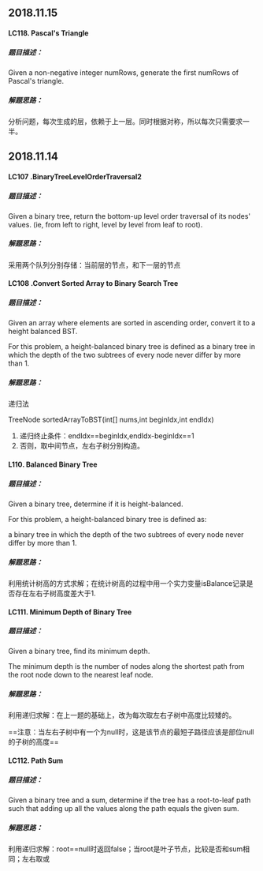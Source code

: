## 2018.11.15
#### LC118. Pascal's Triangle
##### 题目描述：
Given a non-negative integer numRows, generate the first numRows of Pascal's triangle.
##### 解题思路：
分析问题，每次生成的层，依赖于上一层。同时根据对称，所以每次只需要求一半。

## 2018.11.14
#### LC107 .BinaryTreeLevelOrderTraversal2
##### 题目描述：
Given a binary tree, return the bottom-up level order traversal of its nodes' values. (ie, from left to right, level by level from leaf to root).
##### 解题思路：
采用两个队列分别存储：当前层的节点，和下一层的节点

#### LC108 .Convert Sorted Array to Binary Search Tree
##### 题目描述：
Given an array where elements are sorted in ascending order, convert it to a height balanced BST.

For this problem, a height-balanced binary tree is defined as a binary tree in which the depth of the two subtrees of every node never differ by more than 1.
##### 解题思路：
递归法

TreeNode sortedArrayToBST(int[] nums,int beginIdx,int endIdx)
1. 递归终止条件：endIdx==beginIdx,endIdx-beginIdx==1
2. 否则，取中间节点，左右子树分别构造。
#### L110. Balanced Binary Tree
##### 题目描述：
Given a binary tree, determine if it is height-balanced.

For this problem, a height-balanced binary tree is defined as:

a binary tree in which the depth of the two subtrees of every node never differ by more than 1.
##### 解题思路：
  利用统计树高的方式求解；在统计树高的过程中用一个实力变量isBalance记录是否存在左右子树高度差大于1.
  
#### LC111. Minimum Depth of Binary Tree
##### 题目描述：
Given a binary tree, find its minimum depth.

The minimum depth is the number of nodes along the shortest path from the root node down to the nearest leaf node.
##### 解题思路：
利用递归求解：在上一题的基础上，改为每次取左右子树中高度比较矮的。

==注意：当左右子树中有一个为null时，这是该节点的最短子路径应该是部位null的子树的高度==

#### LC112. Path Sum
##### 题目描述：
Given a binary tree and a sum, determine if the tree has a root-to-leaf path such that adding up all the values along the path equals the given sum.
##### 解题思路：
利用递归求解：root==null时返回false；当root是叶子节点，比较是否和sum相同；左右取或

